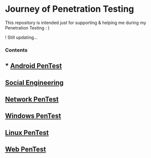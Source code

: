 # Journey of Penetration Testing

This repository is intended just for supporting & helping me during my Penetration Testing : )

!  Still updating... 


### Contents


## * [ Android PenTest](https://github.com/sarathlalup/Cyber-security/tree/master/Android)

## [ Social Engineering](https://github.com/sarathlalup/Cyber-security/blob/master/Social%20Engineering%20Attacks/README.md)

## [ Network PenTest]()

## [ Windows PenTest](https://github.com/sarathlalup/Cyber-security/blob/master/Windows%20Exploitaion/README.md)

## [ Linux PenTest](https://github.com/sarathlalup/Cyber-security/tree/master/Linux%20Exploitation)

## [ Web PenTest](https://github.com/sarathlalup/Cyber-security/blob/master/Website%20Hacking/README.md)

